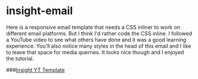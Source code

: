 # insight-email

Here is a responsive email template that needs a CSS inliner to work on different email platforms. But I think I'd rather code the CSS inline. I followed a YouTube video to see what others have done and it was a good learning experience. You'll also notice many styles in the head of this email and I like to leave that space for media querries. It looks nice though and I enjoyed the tutorial.

###[Insight YT Template](https://robert-dor.github.io/insight-email/)
